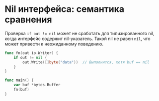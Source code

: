 # Nil интерфейса: семантика сравнения

Проверка `if out != nil` может не сработать для типизированного nil, когда интерфейс содержит nil-указатель. Такой nil не равен `nil`, что может привести к неожиданному поведению.

```go
func fn(out io.Writer) {
    if out != nil {
        out.Write([]byte("data"))  // Выполнится, хотя buf == nil
    }
}

func main() {
    var buf *bytes.Buffer
    fn(buf)
}
```